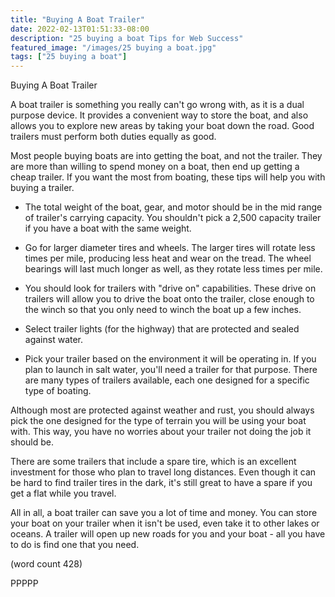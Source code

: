 ```yaml
---
title: "Buying A Boat Trailer"
date: 2022-02-13T01:51:33-08:00
description: "25 buying a boat Tips for Web Success"
featured_image: "/images/25 buying a boat.jpg"
tags: ["25 buying a boat"]
---
```


Buying A Boat Trailer

A boat trailer is something you really can't go
wrong with, as it is a dual purpose device.  It
provides a convenient way to store the boat, and
also allows you to explore new areas by taking
your boat down the road.  Good trailers must 
perform both duties equally as good.  

Most people buying boats are into getting the 
boat, and not the trailer.  They are more than
willing to spend money on a boat, then end up 
getting a cheap trailer.  If you want the most 
from boating, these tips will help you with 
buying a trailer.

-  The total weight of the boat, gear, and motor
should be in the mid range of trailer's carrying
capacity.  You shouldn't pick a 2,500 capacity 
trailer if you have a boat with the same weight.

-  Go for larger diameter tires and wheels.  The
larger tires will rotate less times per mile, 
producing less heat and wear on the tread.  The
wheel bearings will last much longer as well, 
as they rotate less times per mile.

-  You should look for trailers with "drive on"
capabilities.  These drive on trailers will allow
you to drive the boat onto the trailer, close
enough to the winch so that you only need to 
winch the boat up a few inches.

-  Select trailer lights (for the highway) that
are protected and sealed against water.

-  Pick your trailer based on the environment it
will be operating in. If you plan to launch in
salt water, you'll need a trailer for that purpose.
There are many types of trailers available, each
one designed for a specific type of boating.

Although most are protected against weather and
rust, you should always pick the one designed 
for the type of terrain you will be using your 
boat with.  This way, you have no worries about
your trailer not doing the job it should be.

There are some trailers that include a spare tire, 
which is an excellent investment for those who 
plan to travel long distances.  Even though it 
can be hard to find trailer tires in the dark, 
it's still great to have a spare if you get a 
flat while you travel.

All in all, a boat trailer can save you a lot of
time and money.  You can store your boat on your
trailer when it isn't be used, even take it to
other lakes or oceans.  A trailer will open up 
new roads for you and your boat - all you have to
do is find one that you need.

(word count 428)

PPPPP
